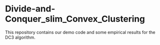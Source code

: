 # Divide-and-Conquer_slim_Convex_Clustering
This repository contains our demo code and some empirical results for the DC3 algorithm.
